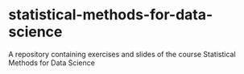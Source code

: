 # statistical-methods-for-data-science
A repository containing exercises and slides of the course Statistical Methods for Data Science
